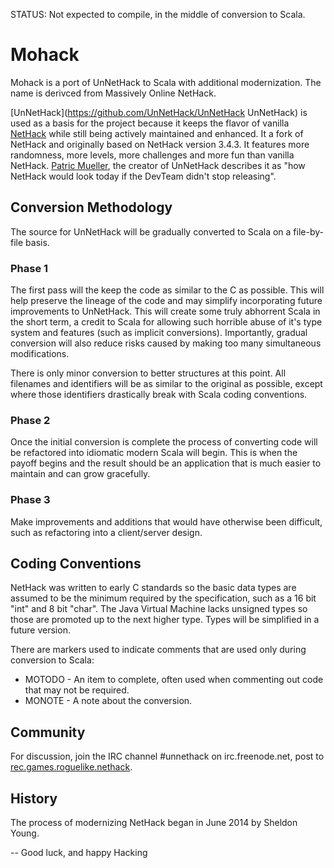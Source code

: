 STATUS: Not expected to compile, in the middle of conversion to Scala.

# Mohack

Mohack is a port of UnNetHack to Scala with additional modernization.  The name is derivced from Massively Online NetHack.

[UnNetHack](https://github.com/UnNetHack/UnNetHack UnNetHack) is used as a basis for the project because it keeps the flavor of 
vanilla [NetHack](http://nethack.org) while still being actively maintained and enhanced.  It a fork of NetHack and originally based on NetHack version 3.4.3.  It features more randomness, 
more levels, more challenges and more fun than vanilla NetHack.  [Patric Mueller](http://bhaak.net/), the creator of UnNetHack describes it as "how NetHack would look today if the 
DevTeam didn't stop releasing".

## Conversion Methodology

The source for UnNetHack will be gradually converted to Scala on a file-by-file basis.

### Phase 1

The first pass will the keep the code as similar to the C as possible.  This 
will help preserve the lineage of the code and may simplify incorporating future 
improvements to UnNetHack.  This will create some truly abhorrent Scala in the 
short term, a credit to Scala for allowing such horrible abuse of it's type system
and features (such as implicit conversions).  Importantly, gradual conversion 
will also reduce risks caused by making too many simultaneous modifications.

There is only minor conversion to better structures at this point.  All filenames and 
identifiers will be as similar to the original as possible, except where those 
identifiers drastically break with Scala coding conventions. 

### Phase 2

Once the initial conversion is complete the process of converting code will be refactored 
into idiomatic modern Scala will begin.  This is when the payoff begins and the result
should be an application that is much easier to maintain and can grow gracefully.

### Phase 3

Make improvements and additions that would have otherwise been difficult, such as 
refactoring into a client/server design.

## Coding Conventions

NetHack was written to early C standards so the basic data types are assumed to be the minimum
required by the specification, such as a 16 bit "int" and 8 bit "char".  The Java Virtual Machine
lacks unsigned types so those are promoted up to the next higher type.  Types will be simplified
in a future version.

There are markers used to indicate comments that are used only during conversion to Scala:

 * MOTODO - An item to complete, often used when commenting out code that may not be required.
 * MONOTE - A note about the conversion.

## Community

For discussion, join the IRC channel #unnethack on irc.freenode.net, post to
[rec.games.roguelike.nethack](news://irc.freenode.net/rec.games.roguelike.nethack).

## History

The process of modernizing NetHack began in June 2014 by Sheldon Young.

 -- Good luck, and happy Hacking
